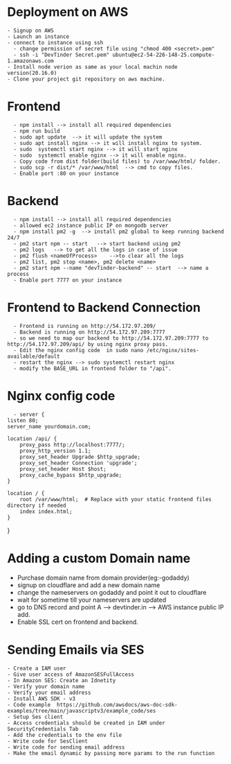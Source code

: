 # Deployment on AWS

    - Signup on AWS
    - Launch an instance
    - connect to instance using ssh
      - change permission of secret file using "chmod 400 <secret>.pem"
      - ssh -i "DevTinder Secret.pem" ubuntu@ec2-54-226-148-25.compute-1.amazonaws.com
    - Install node verion as same as your local machin node version(20.16.0)
    - Clone your project git repository on aws machine.

# Frontend

      - npm install --> install all required dependencies
      - npm run build
      - sudo apt update  --> it will update the system
      - sudo apt install nginx --> it will install nginx to system.
      - sudo  systemctl start nginx --> it will start nginx
      - sudo  systemctl enable nginx --> it will enable nginx.
      - Copy code from dist folder(build files) to /var/www/html/ folder.
      - sudo scp -r dist/* /var/www/html  --> cmd to copy files.
      - Enable port :80 on your instance

# Backend

      - npm install --> install all required dependencies
      - allowed ec2 instance public IP on mongodb server
      - npm install pm2 -g  --> install pm2 global to keep running backend 24/7
      - pm2 start npm -- start   --> start backend using pm2
      - pm2 logs   --> to get all the logs in case of issue
      - pm2 flush <nameOfProcess>    -->to clear all the logs
      - pm2 list, pm2 stop <name>, pm2 delete <name>
      - pm2 start npm --name "devTinder-backend" -- start  --> name a process
      - Enable port 7777 on your instance

# Frontend to Backend Connection

      - Frontend is running on http://54.172.97.209/
      - Backend is running on http://54.172.97.209:7777
      - so we need to map our backend to http://54.172.97.209:7777 to http://54.172.97.209/api/ by using nginx proxy pass.
      - Edit the nginx config code  in sudo nano /etc/nginx/sites-available/default
      - restart the nginx --> sudo systemctl restart nginx
      - modify the BASE_URL in frontend folder to "/api".

# Nginx config code

      - server {
    listen 80;
    server_name yourdomain.com;

    location /api/ {
        proxy_pass http://localhost:7777/;
        proxy_http_version 1.1;
        proxy_set_header Upgrade $http_upgrade;
        proxy_set_header Connection 'upgrade';
        proxy_set_header Host $host;
        proxy_cache_bypass $http_upgrade;
    }

    location / {
        root /var/www/html;  # Replace with your static frontend files directory if needed
        index index.html;
    }

}

# Adding a custom Domain name

- Purchase domain name from domain provider(eg:-godaddy)
- signup on cloudflare and add a new domain name
- change the nameservers on godaddy and point it out to cloudflare
- wait for sometime till your nameservers are updated
- go to DNS record and point A --> devtinder.in --> AWS instance public IP add.
- Enable SSL cert on frontend and backend.

# Sending Emails via SES

    - Create a IAM user
    - Give user access of AmazonSESFullAccess
    - In Amazon SES: Create an Idnetity
    - Verify your domain name
    - Verify your email address
    - Install AWS SDK - v3
    - Code example  https://github.com/awsdocs/aws-doc-sdk-examples/tree/main/javascriptv3/example_code/ses
    - Setup Ses client
    - Access credentials should be created in IAM under SecurityCredentials Tab
    - Add the credentials to the env file
    - Write code for SesClient
    - Write code for sending email address
    - Make the email dynamic by passing more params to the run function  
